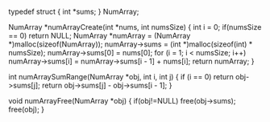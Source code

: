typedef struct
{
    int *sums;
} NumArray;

NumArray *numArrayCreate(int *nums, int numsSize)
{
    int i = 0;
    if(numsSize == 0)
        return NULL;
    NumArray *numArray = (NumArray *)malloc(sizeof(NumArray));
    numArray->sums = (int *)malloc(sizeof(int) * numsSize);
    numArray->sums[0] = nums[0];
    for (i = 1; i < numsSize; i++)
        numArray->sums[i] = numArray->sums[i - 1] + nums[i];
    return numArray;
}

int numArraySumRange(NumArray *obj, int i, int j)
{
    if (i == 0)
        return obj->sums[j];
    return obj->sums[j] - obj->sums[i - 1];
}

void numArrayFree(NumArray *obj)
{
    if(obj!=NULL) free(obj->sums);
    free(obj);
}

